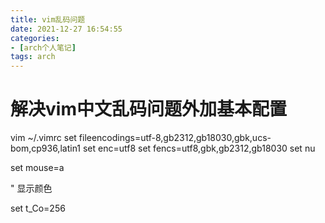 ```yaml
---
title: vim乱码问题
date: 2021-12-27 16:54:55
categories:
- [arch个人笔记]
tags: arch
---
```

# 解决vim中文乱码问题外加基本配置

vim ~/.vimrc
set fileencodings=utf-8,gb2312,gb18030,gbk,ucs-bom,cp936,latin1
set enc=utf8
set fencs=utf8,gbk,gb2312,gb18030
set nu

set mouse=a 

" 显示颜色

set t_Co=256
